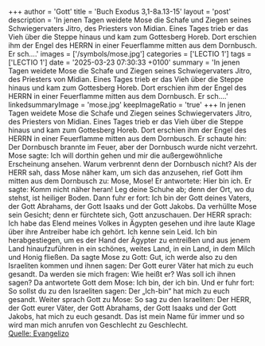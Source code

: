 +++
author = 'Gott'
title = 'Buch Exodus 3,1-8a.13-15'
layout = 'post'
description = 'In jenen Tagen weidete Mose die Schafe und Ziegen seines Schwiegervaters Jitro, des Priesters von Midian. Eines Tages trieb er das Vieh über die Steppe hinaus und kam zum Gottesberg Horeb. Dort erschien ihm der Engel des HERRN in einer Feuerflamme mitten aus dem Dornbusch. Er sch....'
images = ['/symbols/mose.jpg']
categories = ['LECTIO 1']
tags = ['LECTIO 1']
date = '2025-03-23 07:30:33 +0100'
summary = 'In jenen Tagen weidete Mose die Schafe und Ziegen seines Schwiegervaters Jitro, des Priesters von Midian. Eines Tages trieb er das Vieh über die Steppe hinaus und kam zum Gottesberg Horeb. Dort erschien ihm der Engel des HERRN in einer Feuerflamme mitten aus dem Dornbusch. Er sch....'
linkedsummaryImage = 'mose.jpg'
keepImageRatio = 'true'
+++
In jenen Tagen weidete Mose die Schafe und Ziegen seines Schwiegervaters Jitro, des Priesters von Midian. Eines Tages trieb er das Vieh über die Steppe hinaus und kam zum Gottesberg Horeb.
Dort erschien ihm der Engel des HERRN in einer Feuerflamme mitten aus dem Dornbusch. Er schaute hin: Der Dornbusch brannte im Feuer, aber der Dornbusch wurde nicht verzehrt.<!--more-->
Mose sagte: Ich will dorthin gehen und mir die außergewöhnliche Erscheinung ansehen. Warum verbrennt denn der Dornbusch nicht?
Als der HERR sah, dass Mose näher kam, um sich das anzusehen, rief Gott ihm mitten aus dem Dornbusch zu: Mose, Mose! Er antwortete: Hier bin ich.
Er sagte: Komm nicht näher heran! Leg deine Schuhe ab; denn der Ort, wo du stehst, ist heiliger Boden.
Dann fuhr er fort: Ich bin der Gott deines Vaters, der Gott Abrahams, der Gott Isaaks und der Gott Jakobs. Da verhüllte Mose sein Gesicht; denn er fürchtete sich, Gott anzuschauen.
Der HERR sprach: Ich habe das Elend meines Volkes in Ägypten gesehen und ihre laute Klage über ihre Antreiber habe ich gehört. Ich kenne sein Leid.
Ich bin herabgestiegen, um es der Hand der Ägypter zu entreißen und aus jenem Land hinaufzuführen in ein schönes, weites Land, in ein Land, in dem Milch und Honig fließen.
Da sagte Mose zu Gott: Gut, ich werde also zu den Israeliten kommen und ihnen sagen: Der Gott eurer Väter hat mich zu euch gesandt. Da werden sie mich fragen: Wie heißt er? Was soll ich ihnen sagen?
Da antwortete Gott dem Mose: Ich bin, der ich bin. Und er fuhr fort: So sollst du zu den Israeliten sagen: Der „Ich-bin“ hat mich zu euch gesandt.
Weiter sprach Gott zu Mose: So sag zu den Israeliten: Der HERR, der Gott eurer Väter, der Gott Abrahams, der Gott Isaaks und der Gott Jakobs, hat mich zu euch gesandt. Das ist mein Name für immer und so wird man mich anrufen von Geschlecht zu Geschlecht.<br> [Quelle: Evangelizo](https://evangeliumtagfuertag.org/DE/gospel)
